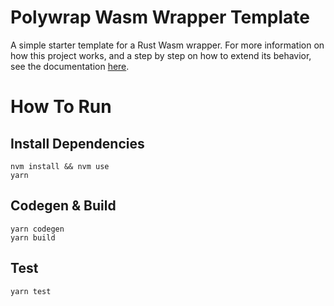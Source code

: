 # Polywrap Wasm Wrapper Template
A simple starter template for a Rust Wasm wrapper. For more information on how this project works, and a step by step on how to extend its behavior, see the documentation [here](https://docs.polywrap.io/).

# How To Run

## Install Dependencies
`nvm install && nvm use`  
`yarn`  

## Codegen & Build
`yarn codegen`  
`yarn build`  

## Test
`yarn test`  
